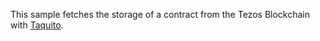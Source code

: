 This sample fetches the storage of a contract from the Tezos Blockchain with [Taquito](https://github.com/ecadlabs/taquito).